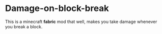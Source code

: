 # Damage-on-block-break
This is a minecraft **fabric** mod that well, makes you take damage whenever you break a block.
